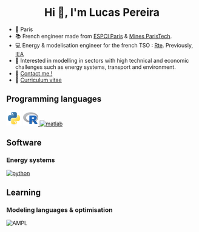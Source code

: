 <h1 align="center">Hi 👋, I'm Lucas Pereira</h1>

* :round_pushpin: Paris
* :books: French engineer made from [ESPCI Paris](https://www.espci.psl.eu/fr/) & [Mines ParisTech](https://www.minesparis.psl.eu/).
* :computer: Energy & modelisation engineer for the french TSO :  [Rte](https://www.rte-france.com/). Previously, [IEA](https://www.iea.org/)
* :thought_balloon: Interested in modelling in sectors with high technical and economic challenges such as energy systems, transport and environment.
* :email: [Contact me !](mailto:lucaspereira0497@gmail.com)
* :bookmark_tabs: [Curriculum vitae](https://github.com/lucarammel/Curriculum-Vitae/blob/main/CV%20Lucas%20PEREIRA.pdf)

<h2 align="left">Programming languages</h2>
<p align="left> 
          <a href="https://www.python.org" target="_blank" rel="noreferrer"> <img src="https://raw.githubusercontent.com/devicons/devicon/master/icons/python/python-original.svg" alt="python" width="40" height="40"/> </a>
          <a href="https://www.r-project.org/" target="_blank" rel="noreferrer"> <img src="https://raw.githubusercontent.com/github/explore/80688e429a7d4ef2fca1e82350fe8e3517d3494d/topics/r/r.png" width="40" height="40" alt="r logo">
          <a href="https://www.mathworks.com/" target="_blank" rel="noreferrer"> <img src="https://upload.wikimedia.org/wikipedia/commons/2/21/Matlab_Logo.png" alt="matlab" width="40" height="40"/> </a> 
</p>

<h2 align="left">Software</h2>

<h3 align="left">Energy systems</h3>
 
<a href="https://antares-simulator.org/" target="_blank" rel="noreferrer"> <img src="https://antares-simulator.org/static/img/header-logo.png" alt="python" width="100" height="40"/> </a>

<h2 align="left">Learning</h2>
                
<h3 align="left">Modeling languages & optimisation</h3>                
<p align="left> 
          <a href="https://ampl.com/" target="_blank" rel="noreferrer"> <img src="https://upload.wikimedia.org/wikipedia/commons/thumb/8/80/AMPL_logo.svg/2560px-AMPL_logo.svg.png" alt="AMPL" width="40" height="40"/> </a>
          
</p>
